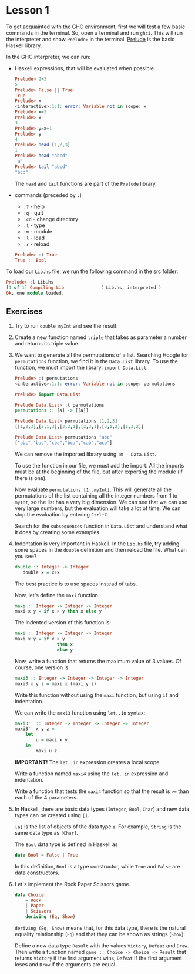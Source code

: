 # Lesson 1

To get acquainted with the GHC environment, first we will test a few basic commands in the terminal. So, open a terminal and run `ghci`. This will run the interpreter and show `Prelude>` in the terminal. [Prelude](https://hackage.haskell.org/package/base-4.12.0.0/docs/Prelude.html) is the basic Haskell library.

In the GHC interpreter, we can run:

-   Haskell expressions, that will be evaluated when possible

    ```haskell
    Prelude> 2+3
    5
    Prelude> False || True
    True
    Prelude> x
    <interactive>:1:1: error: Variable not in scope: x
    Prelude> x=3
    Prelude> x
    3
    Prelude> y=x+1
    Prelude> y
    4
    Prelude> head [1,2,3]
    1
    Prelude> head "abcd"
    'a'
    Prelude> tail "abcd"
    "bcd"
    ```

    The `head` and `tail` functions are part of the `Prelude` library.

-   commands (preceded by `:`)

    -   `:?` - help
    -   `:q` - quit
    -   `:cd` - change directory
    -   `:t` - type
    -   `:m` - module
    -   `:l` - load
    -   `:r` - reload

    ```haskell
    Prelude> :t True
    True :: Bool
    ```

To load our `Lib.hs` file, we run the following command in the src folder:

```haskell
Prelude> :l Lib.hs
[1 of 1] Compiling Lib              ( Lib.hs, interpreted )
Ok, one module loaded.
```

## Exercises

1. Try to run `double myInt` and see the result.
2. Create a new function named `triple` that takes as parameter a number and returns its triple value.
3. We want to generate all the permutations of a list. Searching Hoogle for `permutations` function, we find it in the `Data.List` library. To use the function, we must import the library: `import Data.List`.

    ```haskell
    Prelude> :t permutations
    <interactive>:1:1: error: Variable not in scope: permutations

    Prelude> import Data.List

    Prelude Data.List> :t permutations
    permutations :: [a] -> [[a]]

    Prelude Data.List> permutations [1,2,3]
    [[1,2,3],[2,1,3],[3,2,1],[2,3,1],[3,1,2],[1,3,2]]

    Prelude Data.List> permutations "abc"
    ["abc","bac","cba","bca","cab","acb"]
    ```

    We can remove the imported library using `:m - Data.List`.

    To use the function in our file, we must add the import. All the imports must be at the beginning of the file, but after exporting the module (if there is one).

    Now evaluate `permutations [1..myInt]`. This will generate all the permutations of the list containing all the integer numbers from 1 to `myInt`, so the list has a very big dimension. We can see that we can use very large numbers, but the evaluation will take a lot of time. We can stop the evaluation by entering `Ctrl+C`.

    Search for the `subsequences` function in `Data.List` and understand what it does by creating some examples.

4. Indentation is very important in Haskell. In the `Lib.hs` file, try adding some spaces in the `double` definition and then reload the file. What can you see?

    ```haskell
    double :: Integer -> Integer
       double x = x+x
    ```

    The best practice is to use spaces instead of tabs.

    Now, let's define the `maxi` function.

    ```haskell
    maxi :: Integer -> Integer -> Integer
    maxi x y = if x > y then x else y
    ```

    The indented version of this function is:

    ```haskell
    maxi :: Integer -> Integer -> Integer
    maxi x y = if x > y
                    then x
                    else y
    ```

    Now, write a function that returns the maximum value of 3 values. Of course, one version is

    ```haskell
    maxi3 :: Integer -> Integer -> Integer -> Integer
    maxi3 x y z = maxi x (maxi y z)
    ```

    Write this function without using the `maxi` function, but using `if` and indentation.

    We can write the `maxi3` function using `let..in` syntax:

    ```haskell
    maxi3'' :: Integer -> Integer -> Integer -> Integer
    maxi3'' x y z =
        let
            u = maxi x y
        in
            maxi u z
    ```

    **IMPORTANT!** The `let..in` expression creates a local scope.

    Write a function named `maxi4` using the `let..in` expression and indentation.

    Write a function that tests the `maxi4` function so that the result is `>=` than each of the 4 parameters.

5. In Haskell, there are basic data types (`Integer`, `Bool`, `Char`) and new data types can be created using `[]`.

    `[a]` is the list of objects of the data type `a`. For example, `String` is the same data type as `[Char]`.

    The `Bool` data type is defined in Haskell as

    ```haskell
    data Bool = False | True
    ```

    In this definition, `Bool` is a type constructor, while `True` and `False` are data constructors.

6. Let's implement the Rock Paper Scissors game.

    ```haskell
    data Choice
        = Rock
        | Paper
        | Scissors
        deriving (Eq, Show)
    ```

    `deriving (Eq, Show)` means that, for this data type, there is the natural equality relationship (`Eq`) and that they can be shown as strings (`Show`).

    Define a new data type `Result` with the values `Victory`, `Defeat` and `Draw`. Then write a function named `game :: Choice -> Choice -> Result` that returns `Victory` if the first argument wins, `Defeat` if the first argument loses and `Draw` if the arguments are equal.
